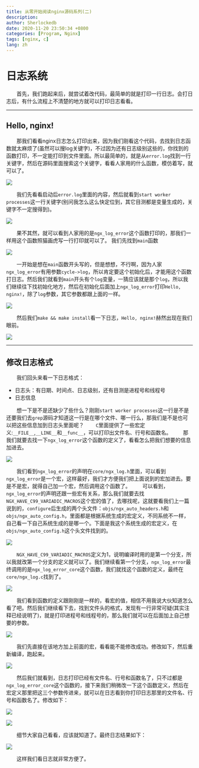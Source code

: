 ```yaml
---
title: 从零开始阅读nginx源码系列(二)
description:
author: Sherlockedb
date: 2020-11-20 23:50:34 +0800
categories: [Program, Nginx]
tags: [nginx, c]
lang: zh
---
```


# 日志系统
&emsp;&emsp;首先，我们跑起来后，就尝试着改代码，最简单的就是打印一行日志。会打日志后，有什么流程上不清楚的地方就可以打印日志看看。

---
## Hello, nginx!
&emsp;&emsp;那我们看看nginx日志怎么打印出来，因为我们刚看这个代码，去找到日志函数就太麻烦了(虽然可以搜log关键字)，不过因为还有日志级别这些的，你找到的函数打印，不一定能打印到文件里面。所以最简单的，就是从`error.log`找到一行关键字，然后在源码里面搜索这个关键字，看看人家用的什么函数，模仿着写，就可以了。

![](https://blogs.dns.army/imgbed/blog/20201129234133.png)

&emsp;&emsp;我们先看看启动后`error.log`里面的内容，然后就看到`start worker processes`这一行关键字(别问我怎么这么快定位到，其它目测都是变量生成的，关键字不一定搜得到)。

![](https://blogs.dns.army/imgbed/blog/20201129234212.png)

&emsp;&emsp;果不其然，就可以看到人家用的是`ngx_log_error`这个函数打印的，那我们一样用这个函数照猫画虎写一行打印就可以了。
我们先找到`main`函数

![](https://blogs.dns.army/imgbed/blog/20201129234237.png)

&emsp;&emsp;一开始是想在`main`函数开头写的，但是想想，不行啊，因为人家`ngx_log_error`有用参数`cycle->log`，所以肯定要这个初始化后，才能用这个函数打日志。然后我们就看到`main`开头有个`log`变量，一猜应该就是那个`log`，所以我们继续往下找初始化地方，然后在初始化后面加上`ngx_log_error`打印`Hello, nginx!`，除了`log`参数，其它参数都跟上面的一样。

![](https://blogs.dns.army/imgbed/blog/20201129234313.png)

&emsp;&emsp;然后我们`make && make install`看一下日志，`Hello, nginx!`赫然出现在我们眼前。

![](https://blogs.dns.army/imgbed/blog/20201129234346.png)

---
## 修改日志格式

&emsp;&emsp;我们回头来看一下日志格式：

- 日志头：有日期、时间点、日志级别，还有目测是进程号和线程号
- 日志信息

&emsp;&emsp;想一下是不是还缺少了些什么？刚刚`start worker processes`这一行是不是还要我们去`grep`源码才知道这一行是在哪个文件、哪一行么，那我们是不是也可以把这些信息加到日志头里面呢？
&emsp;&emsp;`C`里面提供了一些宏定义:`__FILE__`,`__LINE__`和`__func__`，可以打印出文件名、行号和函数名。
&emsp;&emsp;那我们就要去找一下`ngx_log_error`这个函数的定义了，看看怎么把我们想要的信息加进去。

![](https://blogs.dns.army/imgbed/blog/20201129234411.png)

&emsp;&emsp;我们看到`ngx_log_error`的声明在`core/ngx_log.h`里面，可以看到`ngx_log_error`是一个宏，这样最好，我们才方便我们把上面说到的宏加进去。要是不是宏，就得自己加一个宏，然后调用这个函数了。
&emsp;&emsp;可以看到，`ngx_log_error`的声明还跟一些宏有关系，那么我们就要去找`NGX_HAVE_C99_VARIADIC_MACROS`这个宏的值了，去哪找呢，这就要看我们上一篇说到的，`configure`后生成的两个头文件：`objs/ngx_auto_headers.h`和`objs/ngx_auto_config.h`，里面都是根据系统生成的宏定义，不同系统不一样，自己看一下自己系统生成的是哪一个。下面是我这个系统生成的宏定义，在`objs/ngx_auto_config.h`这个头文件找到的。

![](https://blogs.dns.army/imgbed/blog/20201129234441.png)

&emsp;&emsp;`NGX_HAVE_C99_VARIADIC_MACROS`定义为1，说明编译时用的是第一个分支，所以我就改第一个分支的定义就可以了。我们继续看第一个分支，`ngx_log_error`最终调用的是`ngx_log_error_core`这个函数，我们就找这个函数的定义，最终在`core/ngx_log.c`找到了。

![](https://blogs.dns.army/imgbed/blog/20201129234510.png)

&emsp;&emsp;我们看到函数的定义跟刚刚是一样的，看宏的值，相信不用我说大伙知道怎么看了吧。然后我们继续看下去，找到文件头的格式，发现有一行非常可疑(其实注释已经说明了)，就是打印进程号和线程号的，那么我们就可以在后面加上自己想要的参数。

![](https://blogs.dns.army/imgbed/blog/20201129234538.png)


&emsp;&emsp;我们先直接在该地方加上前面的宏，看看能不能修改成功。修改如下，然后重新编译，跑起来。

![](https://blogs.dns.army/imgbed/blog/20201129234600.png)

&emsp;&emsp;然后我们就看到，日志打印已经有文件名、行号和函数名了，只不过都是`ngx_log_error_core`这个函数的，接下来我们稍微改一下这个函数定义，然后在宏定义那里把这三个参数传进来，就可以在日志看到你打印日志那里的文件名、行号和函数名了。修改如下：

![](https://blogs.dns.army/imgbed/blog/20201129234825.png)

![](https://blogs.dns.army/imgbed/blog/20201129235012.png)

&emsp;&emsp;细节大家自己看看，应该就知道了。最终日志结果如下：

![](https://blogs.dns.army/imgbed/blog/20201129235107.png)

&emsp;&emsp;这样我们看日志就非常方便了。
